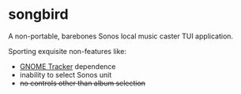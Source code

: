 # songbird

A non-portable, barebones Sonos local music caster TUI application.

Sporting exquisite non-features like:

- [GNOME Tracker](https://tracker.gnome.org/) dependence
- inability to select Sonos unit
- ~~no controls other than album selection~~
